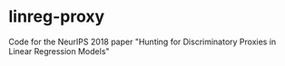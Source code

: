 # linreg-proxy
Code for the NeurIPS 2018 paper "Hunting for Discriminatory Proxies in Linear Regression Models"
